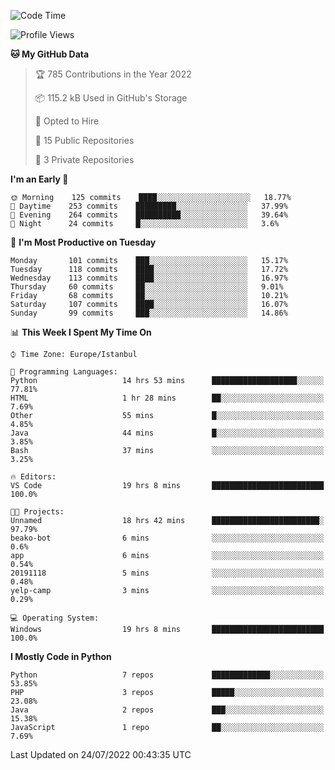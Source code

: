 <!--START_SECTION:waka-->
![Code Time](http://img.shields.io/badge/Code%20Time-0%20secs-blue)

![Profile Views](http://img.shields.io/badge/Profile%20Views-0-blue)

**🐱 My GitHub Data** 

> 🏆 785 Contributions in the Year 2022
 > 
> 📦 115.2 kB Used in GitHub's Storage 
 > 
> 💼 Opted to Hire
 > 
> 📜 15 Public Repositories 
 > 
> 🔑 3 Private Repositories  
 > 
**I'm an Early 🐤** 

```text
🌞 Morning    125 commits    ████░░░░░░░░░░░░░░░░░░░░░   18.77% 
🌆 Daytime    253 commits    █████████░░░░░░░░░░░░░░░░   37.99% 
🌃 Evening    264 commits    ██████████░░░░░░░░░░░░░░░   39.64% 
🌙 Night      24 commits     █░░░░░░░░░░░░░░░░░░░░░░░░   3.6%

```
📅 **I'm Most Productive on Tuesday** 

```text
Monday       101 commits    ███░░░░░░░░░░░░░░░░░░░░░░   15.17% 
Tuesday      118 commits    ████░░░░░░░░░░░░░░░░░░░░░   17.72% 
Wednesday    113 commits    ████░░░░░░░░░░░░░░░░░░░░░   16.97% 
Thursday     60 commits     ██░░░░░░░░░░░░░░░░░░░░░░░   9.01% 
Friday       68 commits     ██░░░░░░░░░░░░░░░░░░░░░░░   10.21% 
Saturday     107 commits    ████░░░░░░░░░░░░░░░░░░░░░   16.07% 
Sunday       99 commits     ███░░░░░░░░░░░░░░░░░░░░░░   14.86%

```


📊 **This Week I Spent My Time On** 

```text
⌚︎ Time Zone: Europe/Istanbul

💬 Programming Languages: 
Python                   14 hrs 53 mins      ███████████████████░░░░░░   77.81% 
HTML                     1 hr 28 mins        ██░░░░░░░░░░░░░░░░░░░░░░░   7.69% 
Other                    55 mins             █░░░░░░░░░░░░░░░░░░░░░░░░   4.85% 
Java                     44 mins             █░░░░░░░░░░░░░░░░░░░░░░░░   3.85% 
Bash                     37 mins             ░░░░░░░░░░░░░░░░░░░░░░░░░   3.25%

🔥 Editors: 
VS Code                  19 hrs 8 mins       █████████████████████████   100.0%

🐱‍💻 Projects: 
Unnamed                  18 hrs 42 mins      ████████████████████████░   97.79% 
beako-bot                6 mins              ░░░░░░░░░░░░░░░░░░░░░░░░░   0.6% 
app                      6 mins              ░░░░░░░░░░░░░░░░░░░░░░░░░   0.54% 
20191118                 5 mins              ░░░░░░░░░░░░░░░░░░░░░░░░░   0.48% 
yelp-camp                3 mins              ░░░░░░░░░░░░░░░░░░░░░░░░░   0.29%

💻 Operating System: 
Windows                  19 hrs 8 mins       █████████████████████████   100.0%

```

**I Mostly Code in Python** 

```text
Python                   7 repos             █████████████░░░░░░░░░░░░   53.85% 
PHP                      3 repos             █████░░░░░░░░░░░░░░░░░░░░   23.08% 
Java                     2 repos             ███░░░░░░░░░░░░░░░░░░░░░░   15.38% 
JavaScript               1 repo              ██░░░░░░░░░░░░░░░░░░░░░░░   7.69%

```



 Last Updated on 24/07/2022 00:43:35 UTC
<!--END_SECTION:waka-->

<!--
**3nws/3nws** is a ✨ _special_ ✨ repository because its `README.md` (this file) appears on your GitHub profile.

Here are some ideas to get you started:

- 🔭 I’m currently working on ...
- 🌱 I’m currently learning ...
- 👯 I’m looking to collaborate on ...
- 🤔 I’m looking for help with ...
- 💬 Ask me about ...
- 📫 How to reach me: ...
- 😄 Pronouns: ...
- ⚡ Fun fact: ...
-->
